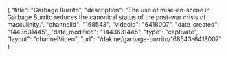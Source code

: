 {
    "title": "Garbage Burrito",
    "description": "The use of mise-en-scene in Garbage Burrito reduces the canonical status of the post-war crisis of masculinity.",
    "channelid": "168543",
    "videoid": "6418007",
    "date_created": "1443631445",
    "date_modified": "1443631445",
    "type": "captivate",
    "layout": "channelVideo",
    "url": "\/dakine\/garbage-burrito\/168543-6418007"
}